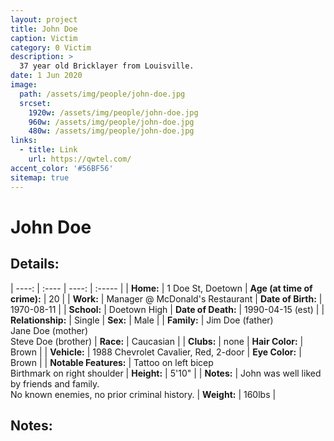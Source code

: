 ```yaml
---
layout: project
title: John Doe
caption: Victim
category: 0 Victim
description: >
  37 year old Bricklayer from Louisville.
date: 1 Jun 2020
image: 
  path: /assets/img/people/john-doe.jpg
  srcset: 
    1920w: /assets/img/people/john-doe.jpg
    960w: /assets/img/people/john-doe.jpg
    480w: /assets/img/people/john-doe.jpg
links:
  - title: Link
    url: https://qwtel.com/
accent_color: '#56BF56'
sitemap: true
---
```

# John Doe

## Details:

| ----: | :---- | ----: | :----- |
| **Home:** | 1 Doe St, Doetown | **Age (at time of crime):** | 20 |
| **Work:** | Manager @ McDonald's Restaurant | **Date of Birth:** | 1970-08-11 |
| **School:** | Doetown High | **Date of Death:** | 1990-04-15 (est) |
| **Relationship:** | Single | **Sex:** | Male |
| **Family:** | Jim Doe (father) <br> Jane Doe (mother) <br> Steve Doe (brother) | **Race:** | Caucasian |
| **Clubs:** | none | **Hair Color:** | Brown |
| **Vehicle:** | 1988 Chevrolet Cavalier, Red, 2-door | **Eye Color:** | Brown |
| **Notable Features:** | Tattoo on left bicep <br> Birthmark on right shoulder | **Height:** | 5'10" |
| **Notes:** | John was well liked by friends and family. <br> No known enemies, no prior criminal history. |  **Weight:** | 160lbs |

## Notes:
